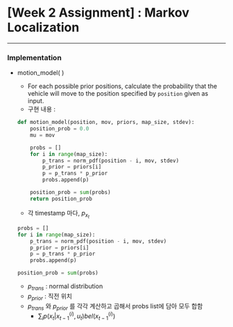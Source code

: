 # **[Week 2 Assignment] : Markov Localization**

------

### Implementation

- motion_model( )

    - For each possible prior positions, calculate the probability that the vehicle will move to the position specified by `position` given as input.
    - 구현 내용 :

    ```python
    def motion_model(position, mov, priors, map_size, stdev):
        position_prob = 0.0
        mu = mov

        probs = []
        for i in range(map_size):
            p_trans = norm_pdf(position - i, mov, stdev)
            p_prior = priors[i]
            p = p_trans * p_prior
            probs.append(p)

        position_prob = sum(probs)
        return position_prob
    ```

    - 각 timestamp 마다, $p_{x_t}$

    ```python
    probs = []
    for i in range(map_size):
        p_trans = norm_pdf(position - i, mov, stdev)
        p_prior = priors[i]
        p = p_trans * p_prior
        probs.append(p)

    position_prob = sum(probs)
    ```

    - $p_{trans}$ : normal distribution
    - $p_{prior}$ : 직전 위치
    - $p_{trans}$ 와 $p_{prior}$ 를 각각 계산하고 곱해서 probs list에 담아 모두 합함
        - $\sum_{i} p(x_t | x_{t-1}^{(i)}, u_t) bel(x_{t-1}^{(i)})$

      
<!-- - observation_model( )

  - Given the `observations`, calculate the probability of this measurement being observed using `pseudo_ranges`.
  - 구현 내용 :

  ```python
  def observation_model(landmarks, observations, pseudo_ranges, stdev):
      distance_prob = 1.0
      
      if len(observations) == 0 or len(observations) > len(pseudo_ranges):
          distance_prob = 0.0
      else:
          for i in range(len(observations)):
              x_t = observations[i]
              mu = pseudo_ranges[i]
              p = norm_pdf(x_t, mu, stdev)
              distance_prob *= p
  
      return distance_prob
  ```

  - 조건사항 :

    - If we have no observations, we do not have any probability.

    - Having more observations than the pseudo range indicates that this observation is not possible at all.

      ```python
      if len(observations) == 0 or len(observations) > len(pseudo_ranges):
        distance_prob = 0.0
      ```

  - 위의 조건을 통과한 경우, normal distribution 을 따르는 probability 계산

    - the probability of this "observation" is the product of probability of observing each landmark at that distance, where that probability follows N(d, mu, sig) with

      ​	d: observation distance 

      ​	mu: expected mean distance, given by pseudo_ranges 

      ​	sig: squared standard deviation of measurement

      ```python
      else:
        for i in range(len(observations)):
          x_t = observations[i]
          mu = pseudo_ranges[i]
          p = norm_pdf(x_t, mu, stdev)
          distance_prob *= p
      ```

### 실행 결과

![week2](week2.gif) -->